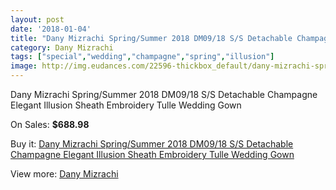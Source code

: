 ```yaml
---
layout: post
date: '2018-01-04'
title: "Dany Mizrachi Spring/Summer 2018 DM09/18 S/S Detachable Champagne Elegant Illusion Sheath Embroidery Tulle Wedding Gown"
category: Dany Mizrachi
tags: ["special","wedding","champagne","spring","illusion"]
image: http://img.eudances.com/22596-thickbox_default/dany-mizrachi-spring-summer-2018-dm09-18-s-s-detachable-champagne-elegant-illusion-sheath-embroidery-tulle-wedding-gown.jpg
---
```

Dany Mizrachi Spring/Summer 2018 DM09/18 S/S Detachable Champagne Elegant Illusion Sheath Embroidery Tulle Wedding Gown

On Sales: **$688.98**
<a href="https://www.eudances.com/en/dany-mizrachi/7231-dany-mizrachi-spring-summer-2018-dm09-18-s-s-detachable-champagne-elegant-illusion-sheath-embroidery-tulle-wedding-gown.html"><amp-img layout="responsive" width="600" height="600" src="//img.eudances.com/22596-thickbox_default/dany-mizrachi-spring-summer-2018-dm09-18-s-s-detachable-champagne-elegant-illusion-sheath-embroidery-tulle-wedding-gown.jpg" alt="Dany Mizrachi Spring/Summer 2018 DM09/18 S/S Detachable Champagne Elegant Illusion Sheath Embroidery Tulle Wedding Gown 0" /></a>
<a href="https://www.eudances.com/en/dany-mizrachi/7231-dany-mizrachi-spring-summer-2018-dm09-18-s-s-detachable-champagne-elegant-illusion-sheath-embroidery-tulle-wedding-gown.html"><amp-img layout="responsive" width="600" height="600" src="//img.eudances.com/22601-thickbox_default/dany-mizrachi-spring-summer-2018-dm09-18-s-s-detachable-champagne-elegant-illusion-sheath-embroidery-tulle-wedding-gown.jpg" alt="Dany Mizrachi Spring/Summer 2018 DM09/18 S/S Detachable Champagne Elegant Illusion Sheath Embroidery Tulle Wedding Gown 1" /></a>
<a href="https://www.eudances.com/en/dany-mizrachi/7231-dany-mizrachi-spring-summer-2018-dm09-18-s-s-detachable-champagne-elegant-illusion-sheath-embroidery-tulle-wedding-gown.html"><amp-img layout="responsive" width="600" height="600" src="//img.eudances.com/22600-thickbox_default/dany-mizrachi-spring-summer-2018-dm09-18-s-s-detachable-champagne-elegant-illusion-sheath-embroidery-tulle-wedding-gown.jpg" alt="Dany Mizrachi Spring/Summer 2018 DM09/18 S/S Detachable Champagne Elegant Illusion Sheath Embroidery Tulle Wedding Gown 2" /></a>
<a href="https://www.eudances.com/en/dany-mizrachi/7231-dany-mizrachi-spring-summer-2018-dm09-18-s-s-detachable-champagne-elegant-illusion-sheath-embroidery-tulle-wedding-gown.html"><amp-img layout="responsive" width="600" height="600" src="//img.eudances.com/22599-thickbox_default/dany-mizrachi-spring-summer-2018-dm09-18-s-s-detachable-champagne-elegant-illusion-sheath-embroidery-tulle-wedding-gown.jpg" alt="Dany Mizrachi Spring/Summer 2018 DM09/18 S/S Detachable Champagne Elegant Illusion Sheath Embroidery Tulle Wedding Gown 3" /></a>
<a href="https://www.eudances.com/en/dany-mizrachi/7231-dany-mizrachi-spring-summer-2018-dm09-18-s-s-detachable-champagne-elegant-illusion-sheath-embroidery-tulle-wedding-gown.html"><amp-img layout="responsive" width="600" height="600" src="//img.eudances.com/22598-thickbox_default/dany-mizrachi-spring-summer-2018-dm09-18-s-s-detachable-champagne-elegant-illusion-sheath-embroidery-tulle-wedding-gown.jpg" alt="Dany Mizrachi Spring/Summer 2018 DM09/18 S/S Detachable Champagne Elegant Illusion Sheath Embroidery Tulle Wedding Gown 4" /></a>
<a href="https://www.eudances.com/en/dany-mizrachi/7231-dany-mizrachi-spring-summer-2018-dm09-18-s-s-detachable-champagne-elegant-illusion-sheath-embroidery-tulle-wedding-gown.html"><amp-img layout="responsive" width="600" height="600" src="//img.eudances.com/22597-thickbox_default/dany-mizrachi-spring-summer-2018-dm09-18-s-s-detachable-champagne-elegant-illusion-sheath-embroidery-tulle-wedding-gown.jpg" alt="Dany Mizrachi Spring/Summer 2018 DM09/18 S/S Detachable Champagne Elegant Illusion Sheath Embroidery Tulle Wedding Gown 5" /></a>

Buy it: [Dany Mizrachi Spring/Summer 2018 DM09/18 S/S Detachable Champagne Elegant Illusion Sheath Embroidery Tulle Wedding Gown](https://www.eudances.com/en/dany-mizrachi/7231-dany-mizrachi-spring-summer-2018-dm09-18-s-s-detachable-champagne-elegant-illusion-sheath-embroidery-tulle-wedding-gown.html "Dany Mizrachi Spring/Summer 2018 DM09/18 S/S Detachable Champagne Elegant Illusion Sheath Embroidery Tulle Wedding Gown")

View more: [Dany Mizrachi](https://www.eudances.com/en/111-dany-mizrachi "Dany Mizrachi")
